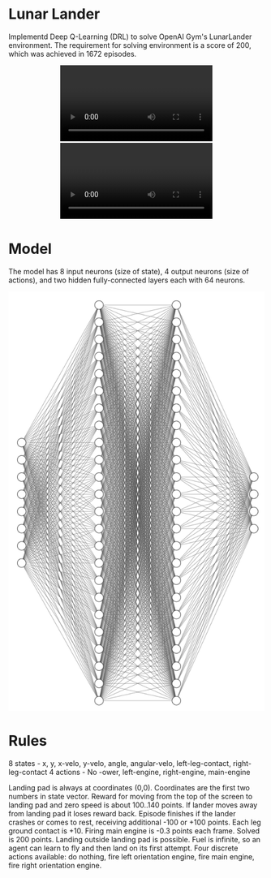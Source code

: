 # Lunar Lander

Implementd Deep Q-Learning (DRL) to solve OpenAI Gym's LunarLander environment. The requirement for solving environment is a score of 200, which was achieved in 1672 episodes.

<p align="center">
	<video src="output/result1.mp4"></video>
	<video src="output/result2.mp4"></video>
</p>

# Model

The model has 8 input neurons (size of state), 4 output neurons (size of actions), and two hidden fully-connected layers each with 64 neurons.

<p align="center">
	<img src="assets/model.png"></img>
</p>

# Rules

8 states - x, y, x-velo, y-velo, angle, angular-velo, left-leg-contact, right-leg-contact
4 actions - No -ower, left-engine, right-engine, main-engine

Landing pad is always at coordinates (0,0). Coordinates are the first two numbers in state vector. Reward for moving from the top of the screen to landing pad and zero speed is about 100..140 points. If lander moves away from landing pad it loses reward back. Episode finishes if the lander crashes or comes to rest, receiving additional -100 or +100 points. Each leg ground contact is +10. Firing main engine is -0.3 points each frame. Solved is 200 points. Landing outside landing pad is possible. Fuel is infinite, so an agent can learn to fly and then land on its first attempt. Four discrete actions available: do nothing, fire left orientation engine, fire main engine, fire right orientation engine. 